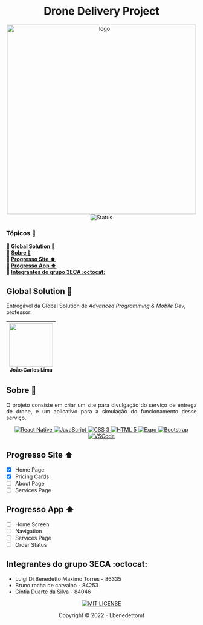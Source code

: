 <h1 align="center">Drone Delivery Project</h1>
<p align="center">
    <img src="https://www.yankodesign.com/images/design_news/2018/06/draft/space_creator_2.jpg" alt="logo" width="500"><br>
    <img src="https://img.shields.io/badge/status-trabalhando-yellow?style=for-the-badge" alt="Status">
</p>

### Tópicos :large_blue_diamond:
**:small_blue_diamond: [Global Solution :bookmark_tabs:](#global-solution-bookmark_tabs)**  
**:small_blue_diamond: [Sobre :book:](#sobre-book)**  
**:small_blue_diamond: [Progresso Site :arrow_up:](#progresso-site-arrow_up)**  
**:small_blue_diamond: [Progresso App :arrow_up:](#progresso-app-arrow_up)**  
**:small_blue_diamond: [Integrantes do grupo 3ECA :octocat:](#integrantes-do-grupo-3eca-octocat)**

## Global Solution :bookmark_tabs:
Entregável da Global Solution de *Advanced Programming & Mobile Dev*, professor:

| [<img src="https://avatars.githubusercontent.com/u/5585727" width=115><br><sub>João Carlos Lima</sub>](https://github.com/joaocarloslima) | 
| :---:  

## Sobre :book:
<p align="justify">
    O projeto consiste em criar um site para divulgação do serviço de entrega de drone, e um aplicativo para a simulação do funcionamento desse serviço.
</p>
<p align="center">
    <a href="https://reactnative.dev" target="_blank">
        <img src="https://img.shields.io/badge/React_Native-20232A?style=for-the-badge&logo=react&logoColor=61DAFB" alt="React Native">
    </a>
    <a href="https://developer.mozilla.org/docs/Web/JavaScript" target="_blank">
        <img src="https://img.shields.io/badge/JavaScript-323330?style=for-the-badge&logo=javascript&logoColor=F7DF1E" alt="JavaScript">
    </a>
    <a href="https://developer.mozilla.org/docs/Web/CSS" target="_blank">
        <img src="https://img.shields.io/badge/css3-%231572B6.svg?style=for-the-badge&logo=css3&logoColor=white" alt="CSS 3">
    </a>
    <a href="https://developer.mozilla.org/docs/Web/HTML" target="_blank">
        <img src="https://img.shields.io/badge/html5-%23E34F26.svg?style=for-the-badge&logo=html5&logoColor=white" alt="HTML 5">
    </a>
    <a href="https://expo.dev" target="_blank">
        <img src="https://img.shields.io/badge/Expo-20232A?style=for-the-badge&logo=expo&logoColor=61DAFB" alt="Expo">
    </a>
    <a href="https://getbootstrap.com" target="_blank">
        <img src="https://img.shields.io/badge/Bootstrap-563D7C?style=for-the-badge&logo=bootstrap&logoColor=white" alt="Bootstrap">
    </a>
    <a href="https://code.visualstudio.com" target="_blank">
        <img src="https://img.shields.io/badge/Visual_Studio_Code-0078D4?style=for-the-badge&logo=visual%20studio%20code&logoColor=white" alt="VSCode">
    </a>
</p>

## Progresso Site :arrow_up:
- [x] Home Page
- [x] Pricing Cards
- [ ] About Page
- [ ] Services Page

## Progresso App :arrow_up:
- [ ] Home Screen
- [ ] Navigation
- [ ] Services Page
- [ ] Order Status

## Integrantes do grupo 3ECA :octocat:
- Luigi Di Benedetto Maximo Torres - 86335
- Bruno rocha de carvalho - 84253
- Cintia Duarte da Silva - 84046

<p align="center">
    <a href="./LICENSE" target="_blank">
        <img src="https://img.shields.io/github/license/lcesadm/inh-gpsar-web?style=for-the-badge" alt="MIT LICENSE">
    </a>
</p>

<p align="center">
    Copyright © 2022 - Lbenedettomt
</p>
